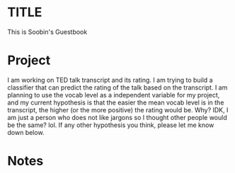 # TITLE

This is Soobin's Guestbook

# Project

I am working on TED talk transcript and its rating. I am trying to build a classifier that can predict the rating of the talk based on the transcript. I am planning to use the vocab level as a independent variable for my project, and my current hypothesis is that the easier the mean vocab level is in the transcript, the higher (or the more positive) the rating would be. Why? IDK, I am just a person who does not like jargons so I thought other people would be the same? lol. If any other hypothesis you think, please let me know down below.

# Notes

